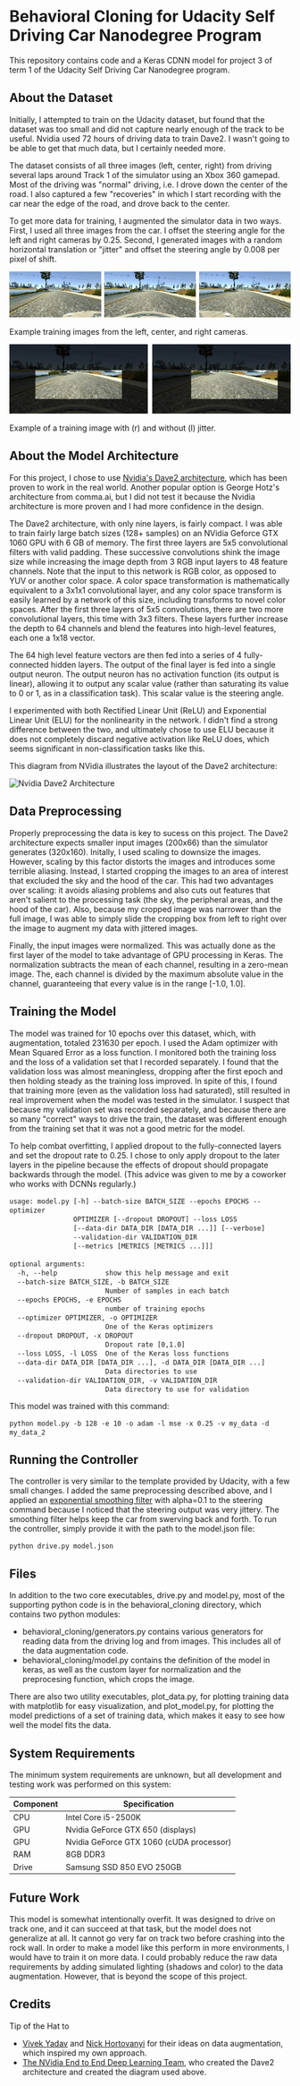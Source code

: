 Behavioral Cloning for Udacity Self Driving Car Nanodegree Program
==================================================================

This repository contains code and a Keras CDNN model for project 3 of term 1 of
the Udacity Self Driving Car Nanodegree program.


About the Dataset
-----------------

Initially, I attempted to train on the Udacity dataset, but found that the dataset
was too small and did not capture nearly enough of the track to be useful. Nvidia
used 72 hours of driving data to train Dave2. I wasn't going to be able to get
that much data, but I certainly needed more.

The dataset consists of all three images (left, center, right) from driving
several laps around Track 1 of the simulator using an Xbox 360 gamepad. Most
of the driving was "normal" driving, i.e. I drove down the center of the road.
I also captured a few "recoveries" in which I start recording with the car near
the edge of the road, and drove back to the center.

To get more data for training, I augmented the simulator data in two ways.
First, I used all three images from the car. I offset the steering angle for
the left and right cameras by 0.25. Second, I generated images with a random
horizontal translation or "jitter" and offset the steering angle by 0.008 per
pixel of shift.

![Left, Center, and Right Camera](three_images.png)

Example training images from the left, center, and right cameras.

![Training image with and without jitter](jitter.png)

Example of a training image with (r) and without (l) jitter.

About the Model Architecture
----------------------------

For this project, I chose to use [Nvidia's Dave2 architecture](https://devblogs.nvidia.com/parallelforall/deep-learning-self-driving-cars/), which has been proven to work in the real world.
Another popular option is George Hotz's architecture from comma.ai, but I did
not test it because the Nvidia architecture is more proven and I had more
confidence in the design.

The Dave2 architecture, with only nine layers, is fairly compact. I was able to
train fairly large batch sizes (128+ samples) on an NVidia Geforce GTX 1060 GPU
with 6 GB of memory. The first three layers are 5x5 convolutional filters with
valid padding. These successive convolutions shink the image size while
increasing the image depth from 3 RGB input layers to 48 feature channels. Note
that the input to this network is RGB color, as opposed to YUV or another color
space. A color space transformation is mathematically equivalent to a 3x1x1
convolutional layer, and any color space transform is easily learned by a
network of this size, including transforms to novel color spaces. After the
first three layers of 5x5 convolutions, there are two more convolutional
layers, this time with 3x3 filters. These layers further increase the depth
to 64 channels and blend the features into high-level features, each one a
1x18 vector.

The 64 high level feature vectors are then fed into a series of 4 fully-connected
hidden layers. The output of the final layer is fed into a single output neuron.
The output neuron has no activation function (its output is linear), allowing
it to output any scalar value (rather than saturating its value to 0 or 1, as
in a classification task). This scalar value is the steering angle.

I experimented with both Rectified Linear Unit (ReLU) and Exponential Linear
Unit (ELU) for the nonlinearity in the network. I didn't find a strong
difference between the two, and ultimately chose to use ELU because it does not
completely discard negative activation like ReLU does, which seems significant
in non-classification tasks like this.

This diagram from NVidia illustrates the layout of the Dave2 architecture:

![Nvidia Dave2 Architecture](https://devblogs.nvidia.com/parallelforall/wp-content/uploads/2016/08/cnn-architecture-624x890.png)

Data Preprocessing
------------------

Properly preprocessing the data is key to sucess on this project. The Dave2
architecture expects smaller input images (200x66) than the simulator
generates (320x160). Initally, I used scaling to downsize the images. However,
scaling by this factor distorts the images and introduces some terrible aliasing.
Instead, I started cropping the images to an area of interest that excluded the
sky and the hood of the car. This had two advantages over scaling: it avoids
aliasing problems and also cuts out features that aren't salient to the
processing task (the sky, the peripheral areas, and the hood of the car). Also,
because my cropped image was narrower than the full image, I was able to simply
slide the cropping box from left to right over the image to augment my data with
jittered images.

Finally, the input images were normalized. This was actually done as the first
layer of the model to take advantage of GPU processing in Keras. The normalization
subtracts the mean of each channel, resulting in a zero-mean image. The, each
channel is divided by the maximum absolute value in the channel, guaranteeing
that every value is in the range [-1.0, 1.0].

Training the Model
------------------

The model was trained for 10 epochs over this dataset, which, with augmentation,
totaled 231630 per epoch. I used the Adam optimizer with Mean Squared Error as
a loss function. I monitored both the training loss and the loss of
a validation set that I recorded separately. I found that the validation
loss was almost meaningless, dropping after the first epoch and then holding
steady as the training loss improved. In spite of this, I found that training
more (even as the validation loss had saturated), still resulted in real
improvement when the model was tested in the simulator. I suspect that because
my validation set was recorded separately, and because there are so many
"correct" ways to drive the train, the dataset was different enough from the
training set that it was not a good metric for the model.

To help combat overfitting, I applied dropout to the fully-connected layers
and set the dropout rate to 0.25. I chose to only apply dropout to the later
layers in the pipeline because the effects of dropout should propagate backwards
through the model. (This advice was given to me by a coworker who works with
DCNNs regularly.)

```
usage: model.py [-h] --batch-size BATCH_SIZE --epochs EPOCHS --optimizer
                OPTIMIZER [--dropout DROPOUT] --loss LOSS
                [--data-dir DATA_DIR [DATA_DIR ...]] [--verbose]
                --validation-dir VALIDATION_DIR
                [--metrics [METRICS [METRICS ...]]]

optional arguments:
  -h, --help            show this help message and exit
  --batch-size BATCH_SIZE, -b BATCH_SIZE
                        Number of samples in each batch
  --epochs EPOCHS, -e EPOCHS
                        number of training epochs
  --optimizer OPTIMIZER, -o OPTIMIZER
                        One of the Keras optimizers
  --dropout DROPOUT, -x DROPOUT
                        Dropout rate [0,1.0]
  --loss LOSS, -l LOSS  One of the Keras loss functions
  --data-dir DATA_DIR [DATA_DIR ...], -d DATA_DIR [DATA_DIR ...]
                        Data directories to use
  --validation-dir VALIDATION_DIR, -v VALIDATION_DIR
                        Data directory to use for validation
```

This model was trained with this command:

```
python model.py -b 128 -e 10 -o adam -l mse -x 0.25 -v my_data -d my_data_2
```

Running the Controller
----------------------

The controller is very similar to the template provided by Udacity, with a few
small changes. I added the same preprocessing described above, and I applied an
[exponential smoothing filter](https://en.wikipedia.org/wiki/Exponential_smoothing)
with alpha=0.1 to the steering command because I noticed that the steering
output was very jittery. The smoothing filter helps keep the car from swerving
back and forth. To run the controller, simply provide it with the path to the
model.json file:

```
python drive.py model.json
```

Files
-----

In addition to the two core executables, drive.py and model.py, most of the
supporting python code is in the behavioral_cloning directory, which contains
two python modules:

- behavioral_cloning/generators.py contains various generators for reading data
    from the driving log and from images. This includes all of the data
    augmentation code.
- behavioral_cloning/model.py contains the definition of the model in keras, as
    well as the custom layer for normalization and the preprocesing function,
    which crops the image.

There are also two utility executables, plot_data.py, for plotting training
data with matplotlib for easy visualization, and plot_model.py, for plotting
the model predictions of a set of training data, which makes it easy to see
how well the model fits the data.

System Requirements
-------------------

The minimum system requirements are unknown, but all development and testing
work was performed on this system:

| Component | Specification                            |
| --------- | ---------------------------------------- |
| CPU       | Intel Core i5-2500K                      |
| GPU       | Nvidia GeForce GTX 650 (displays)        |
| GPU       | Nvidia GeForce GTX 1060 (cUDA processor) |
| RAM       | 8GB DDR3                                 |
| Drive     | Samsung SSD 850 EVO 250GB                |

Future Work
-----------

This model is somewhat intentionally overfit. It was designed to drive on track
one, and it can succeed at that task, but the model does not generalize at all.
It cannot go very far on track two before crashing into the rock wall. In order
to make a model like this perform in more environments, I would have to
train it on more data. I could probably reduce the raw data requirements by
adding simulated lighting (shadows and color) to the data augmentation. However,
that is beyond the scope of this project.

Credits
-------

Tip of the Hat to

- [Vivek Yadav](https://medium.com/@vivek.yadav) and [Nick Hortovanyi](https://about.me/hortovanyi)
  for their ideas on data augmentation, which inspired my own approach.
- [The NVidia End to End Deep Learning Team](https://devblogs.nvidia.com/parallelforall/deep-learning-self-driving-cars/), who created the Dave2 architecture and created the diagram used above.
